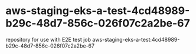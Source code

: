 # aws-staging-eks-a-test-4cd48989-b29c-48d7-856c-026f07c2a2be-67
repository for use with E2E test job aws-staging-eks-a-test:4cd48989-b29c-48d7-856c-026f07c2a2be-67
